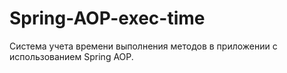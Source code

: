 # Spring-AOP-exec-time
Cистема учета времени выполнения методов в приложении с использованием Spring AOP.
